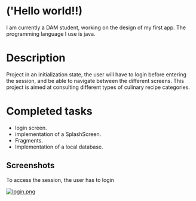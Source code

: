 # ('Hello world!!)
I am currently a DAM student, working on the design of my first app. The programming language I use is java.

# Description
Project in an initialization state, the user will have to login before entering the session, and be able to navigate between the different screens. This project is aimed at consulting different types of culinary recipe categories.

# Completed tasks
* login screen.
* implementation of a SplashScreen.
* Fragments.
* Implementation of a local database.

## Screenshots
To access the session, the user has to login

[![login.png](https://i.postimg.cc/rpfxkHgj/login.png)](https://postimg.cc/JyBG3PfH)
